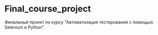 # Final_course_project

Финальный проект по курсу "Автоматизация тестирования с помощью Selenium и Python".